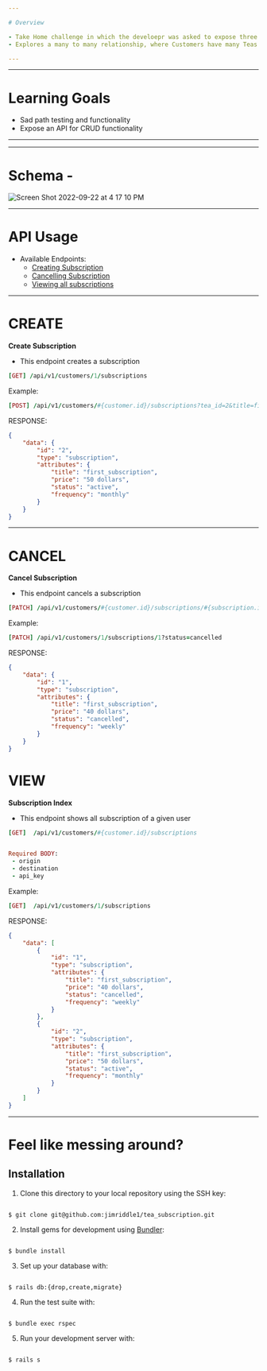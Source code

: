 ```yaml
---

# Overview

- Take Home challenge in which the develoepr was asked to expose three endpoints of a sample tea subscription service
- Explores a many to many relationship, where Customers have many Teas through Subscriptions, and vice versa

---
```


---

# Learning Goals

- Sad path testing and functionality
- Expose an API for CRUD functionality

---

---
# Schema - 

![Screen Shot 2022-09-22 at 4 17 10 PM](https://user-images.githubusercontent.com/99755958/191854081-8dfd79c1-cb68-4985-a161-bc34cd2a516c.png)

---

# API Usage

- Available Endpoints:
  - [Creating Subscription](#CREATE)
  - [Cancelling Subscription](#CANCEL)
  - [Viewing all subscriptions](#VIEW)

---

# CREATE


**Create Subscription**

- This endpoint creates a subscription 
	

``` ruby
[GET] /api/v1/customers/1/subscriptions

```

 Example:

``` ruby 
[POST] /api/v1/customers/#{customer.id}/subscriptions?tea_id=2&title=first_subscription&price=50 dollars&frequency=monthly


```

RESPONSE:

```json
{
	"data": {
		"id": "2",
		"type": "subscription",
		"attributes": {
			"title": "first_subscription",
			"price": "50 dollars",
			"status": "active",
			"frequency": "monthly"
		}
	}
}
```
---

# CANCEL


**Cancel Subscription**

- This endpoint cancels a subscription
	

``` ruby
[PATCH] /api/v1/customers/#{customer.id}/subscriptions/#{subscription.id}

```

 Example:

``` ruby 
[PATCH] /api/v1/customers/1/subscriptions/1?status=cancelled

```

RESPONSE:

```json
{
	"data": {
		"id": "1",
		"type": "subscription",
		"attributes": {
			"title": "first_subscription",
			"price": "40 dollars",
			"status": "cancelled",
			"frequency": "weekly"
		}
	}
}
```


# VIEW


**Subscription Index**

- This endpoint shows all subscription of a given user
	

``` ruby
[GET]  /api/v1/customers/#{customer.id}/subscriptions


Required BODY: 
 - origin
 - destination
 - api_key
```

 Example:

``` ruby 
[GET]  /api/v1/customers/1/subscriptions

```

RESPONSE:

```json
{
	"data": [
		{
			"id": "1",
			"type": "subscription",
			"attributes": {
				"title": "first_subscription",
				"price": "40 dollars",
				"status": "cancelled",
				"frequency": "weekly"
			}
		},
		{
			"id": "2",
			"type": "subscription",
			"attributes": {
				"title": "first_subscription",
				"price": "50 dollars",
				"status": "active",
				"frequency": "monthly"
			}
		}
	]
}
```
---


# Feel like messing around?


## Installation

1. Clone this directory to your local repository using the SSH key:

```

$ git clone git@github.com:jimriddle1/tea_subscription.git

```

  

2. Install gems for development using [Bundler](https://bundler.io/guides/using_bundler_in_applications.html#getting-started---installing-bundler-and-bundle-init):

```

$ bundle install

```

  

3. Set up your database with:

```

$ rails db:{drop,create,migrate}

```

  

4. Run the test suite with:

```

$ bundle exec rspec

```

  

5. Run your development server with:

```

$ rails s

```
